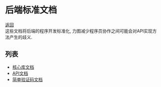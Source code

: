 # 后端标准文档

 [返回](../README.md)   
 这些文档将后端的程序开发标准化, 力图减少程序员协作之间可能会对API实现方法产生的歧义.   

## 列表
- [核心库文档](CoreLib.md)
- [API文档](API.md)
- [简单验证码文档](SimpleCaptchaAPI.md)